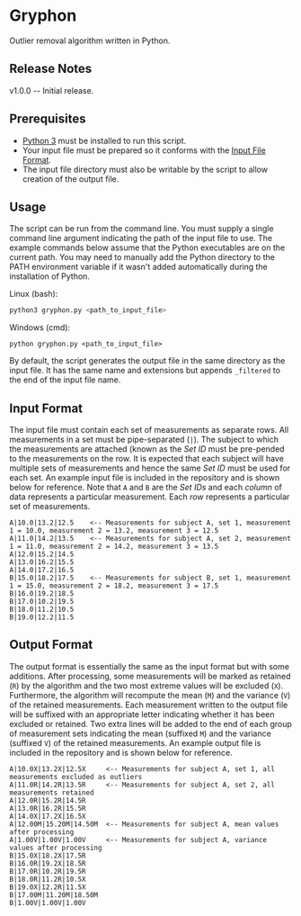 # Gryphon
Outlier removal algorithm written in Python.

## Release Notes
v1.0.0 -- Initial release.

## Prerequisites
 - [Python 3](https://www.python.org/downloads/) must be installed to run this script.
 - Your input file must be prepared so it conforms with the [Input File Format](#input-format).
 - The input file directory must also be writable by the script to allow creation of the output file.

## Usage
The script can be run from the command line. You must supply a single command line argument indicating the path of the input file to use. The example commands below assume that the Python executables are on the current path. You may need to manually add the Python directory to the PATH environment variable if it wasn't added automatically during the installation of Python.

Linux (bash):
```bash
python3 gryphon.py <path_to_input_file>
```

Windows (cmd):
```batch
python gryphon.py <path_to_input_file>
```

By default, the script generates the output file in the same directory as the input file. It has the same name and extensions but appends `_filtered` to the end of the input file name.

## Input Format
The input file must contain each set of measurements as separate rows. All measurements in a set must be pipe-separated (`|`). The subject to which the measurements are attached (known as the _Set ID_ must be pre-pended to the measurements on the row. It is expected that each subject will have multiple sets of measurements and hence the same _Set ID_ must be used for each set. An example input file is included in the repository and is shown below for reference. Note that `A` and `B` are the _Set IDs_ and each _column_ of data represents a particular measurement. Each _row_ represents a particular set of measurements.

```
A|10.0|13.2|12.5    <-- Measurements for subject A, set 1, measurement 1 = 10.0, measurement 2 = 13.2, measurement 3 = 12.5
A|11.0|14.2|13.5    <-- Measurements for subject A, set 2, measurement 1 = 11.0, measurement 2 = 14.2, measurement 3 = 13.5
A|12.0|15.2|14.5
A|13.0|16.2|15.5
A|14.0|17.2|16.5
B|15.0|18.2|17.5    <-- Measurements for subject B, set 1, measurement 1 = 15.0, measurement 2 = 18.2, measurement 3 = 17.5
B|16.0|19.2|18.5
B|17.0|10.2|19.5
B|18.0|11.2|10.5
B|19.0|12.2|11.5
```

## Output Format
The output format is essentially the same as the input format but with some additions. After processing, some measurements will be marked as retained (`R`) by the algorithm and the two most extreme values will be excluded (`X`). Furthermore, the algorithm will recompute the mean (`M`) and the variance (`V`) of the retained measurements. Each measurement written to the output file will be suffixed with an appropriate letter indicating whether it has been excluded or retained. Two extra lines will be added to the end of each group of measurement sets indicating the mean (suffixed `M`) and the variance (suffixed `V`) of the retained measurements. An example output file is included in the repository and is shown below for reference.

```
A|10.0X|13.2X|12.5X     <-- Measurements for subject A, set 1, all measurements excluded as outliers
A|11.0R|14.2R|13.5R     <-- Measurements for subject A, set 2, all measurements retained
A|12.0R|15.2R|14.5R
A|13.0R|16.2R|15.5R
A|14.0X|17.2X|16.5X
A|12.00M|15.20M|14.50M  <-- Measurements for subject A, mean values after processing
A|1.00V|1.00V|1.00V     <-- Measurements for subject A, variance values after processing
B|15.0X|18.2X|17.5R
B|16.0R|19.2X|18.5R
B|17.0R|10.2R|19.5R
B|18.0R|11.2R|10.5X
B|19.0X|12.2R|11.5X
B|17.00M|11.20M|18.50M
B|1.00V|1.00V|1.00V
```
